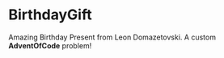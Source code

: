 # BirthdayGift

Amazing Birthday Present from Leon Domazetovski. A custom **AdventOfCode** problem!
